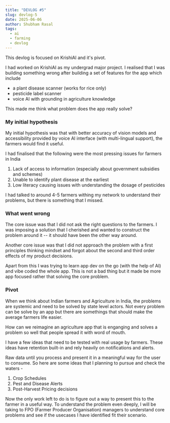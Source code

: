 ```yaml
---
title: "DEVLOG #5"
slug: devlog-5
date: 2025-06-06
author: Shubham Rasal
tags:
  - ai
  - farming
  - devlog
---
```

This devlog is focused on KrishiAI and it's pivot.

I had worked on KrishiAI as my undergrad major project. I realised that I was building something wrong after building a set of features for the app which include

- a plant disease scanner (works for rice only)
- pesticide label scanner
- voice AI with grounding in agriculture knowledge

This made me think what problem does the app really solve? 

### My initial hypothesis

My initial hypothesis was that with better accuracy of vision models and accessibility provided by voice AI interface (with multi-lingual support), the farmers would find it useful. 

I had finalised that the following were the most pressing issues for farmers in India 

1. Lack of access to information (especially about government subsidies and schemes)
2. Unable to identify plant disease at the earliest
3. Low literacy causing issues with understanding the dosage of pesticides

I had talked to around 4-5 farmers withing my network to understand their problems, but there is something that I missed.

### What went wrong

The core issue was that I did not ask the right questions to the farmers. I was imposing a solution that I cherished and wanted to construct the problem around it -- it should have been the other way around.

Another core issue was that I did not approach the problem with a first principles thinking mindset and forgot about the second and third order effects of my product decisions.

Apart from this I was trying to learn app dev on the go (with the help of AI) and vibe coded the whole app. This is not a bad thing but it made be more app focused rather that solving the core problem.

### Pivot

When we think about Indian farmers and Agriculture in India, the problems are systemic and need to be solved by state level actors. Not every problem can be solve by an app but there are somethings that should make the average farmers life easier.

How can we reimagine an agriculture app that is enganging and solves a problem so well that people spread it with word of mouth.

I have a few ideas that need to be tested with real usage by farmers. These ideas have retention built-in and rely heavily on notifications and alerts.

Raw data until you process and present it in a meaningful way for the user to consume. So here are some ideas that I planning to pursue and check the waters - 

1. Crop Schedules
2. Pest and Disease Alerts
3. Post-Harvest Pricing decisions

Now the only work left to do is to figure out a way to present this to the farmer in a useful way. To understand the problem even deeply, I will be taking to FPO (Farmer Producer Organisation) managers to understand core problems and see if the usecases I have identified fit their scenario.





